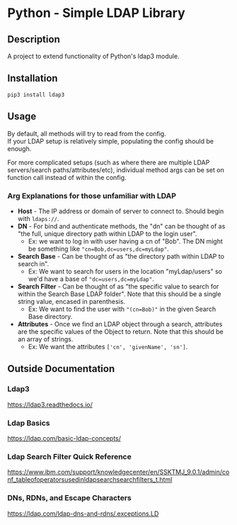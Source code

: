 
# Python - Simple LDAP Library

## Description
A project to extend functionality of Python's ldap3 module.

## Installation
`pip3 install ldap3`

## Usage
By default, all methods will try to read from the config.<br>
If your LDAP setup is relatively simple, populating the config should be enough.

For more complicated setups (such as where there are multiple LDAP servers/search paths/attributes/etc), individual
method args can be set on function call instead of within the config.

### Arg Explanations for those unfamiliar with LDAP
* **Host** - The IP address or domain of server to connect to. Should begin with ``ldaps://``.
* **DN** - For bind and authenticate methods, the "dn" can be thought of as "the full, unique directory path within LDAP
to the login user".
    * Ex: we want to log in with user having a cn of "Bob". The DN might be something like `"cn=Bob,dc=users,dc=myLdap"`.
* **Search Base** - Can be thought of as "the directory path within LDAP to search in".
    * Ex: We want to search for users in the location "myLdap/users" so we'd have a base of ``"dc=users,dc=myLdap"``.
* **Search Filter** - Can be thought of as "the specific value to search for within the Search Base LDAP folder". Note
that this should be a single string value, encased in parenthesis.
    * Ex: We want to find the user with ``"(cn=Bob)"`` in the given Search Base directory.
* **Attributes** - Once we find an LDAP object through a search, attributes are the specific values of the Object to
return. Note that this should be an array of strings.
    * Ex: We want the attributes ``['cn', 'givenName', 'sn']``.

## Outside Documentation
### Ldap3
https://ldap3.readthedocs.io/

### Ldap Basics
https://ldap.com/basic-ldap-concepts/

### Ldap Search Filter Quick Reference
https://www.ibm.com/support/knowledgecenter/en/SSKTMJ_9.0.1/admin/conf_tableofoperatorsusedinldapsearchsearchfilters_t.html

### DNs, RDNs, and Escape Characters
https://ldap.com/ldap-dns-and-rdns/.exceptions.LD
